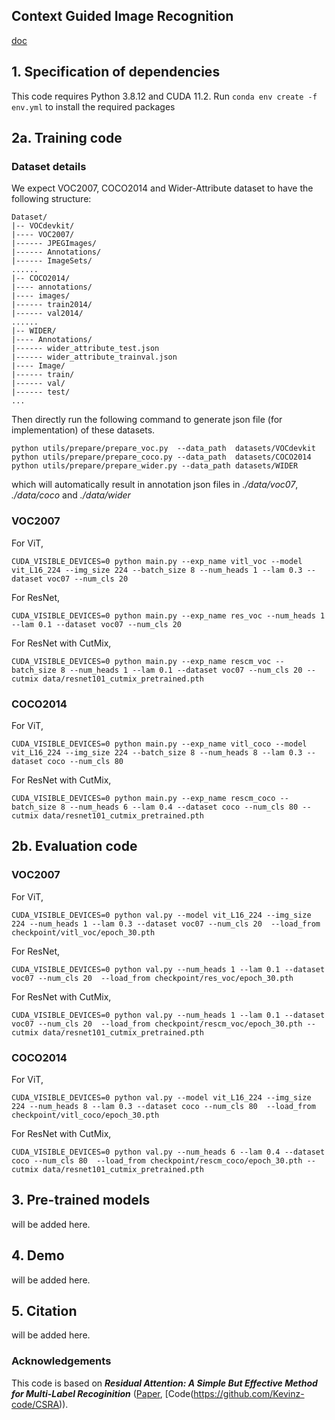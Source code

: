 ## Context Guided Image Recognition

[doc](https://docs.google.com/document/d/1yKBVNr90n2kipyQP4itzt3zvdUfGeSTm2qZ-MJNa8sg/edit?usp=sharing)


## 1. Specification of dependencies

This code requires Python 3.8.12 and CUDA 11.2. Run `conda env create -f env.yml` to install the required packages

## 2a. Training code

### Dataset details
We expect VOC2007, COCO2014 and Wider-Attribute dataset to have the following structure:
```
Dataset/
|-- VOCdevkit/
|---- VOC2007/
|------ JPEGImages/
|------ Annotations/
|------ ImageSets/
......
|-- COCO2014/
|---- annotations/
|---- images/
|------ train2014/
|------ val2014/
......
|-- WIDER/
|---- Annotations/
|------ wider_attribute_test.json
|------ wider_attribute_trainval.json
|---- Image/
|------ train/
|------ val/
|------ test/
...
```
Then directly run the following command to generate json file (for implementation) of these datasets.
```shell
python utils/prepare/prepare_voc.py  --data_path  datasets/VOCdevkit
python utils/prepare/prepare_coco.py --data_path  datasets/COCO2014
python utils/prepare/prepare_wider.py --data_path datasets/WIDER
```
which will automatically result in annotation json files in *./data/voc07*, *./data/coco* and *./data/wider*

### VOC2007

For ViT,
```shell
CUDA_VISIBLE_DEVICES=0 python main.py --exp_name vitl_voc --model vit_L16_224 --img_size 224 --batch_size 8 --num_heads 1 --lam 0.3 --dataset voc07 --num_cls 20
```

For ResNet,
```shell
CUDA_VISIBLE_DEVICES=0 python main.py --exp_name res_voc --num_heads 1 --lam 0.1 --dataset voc07 --num_cls 20
```

For ResNet with CutMix,
```shell
CUDA_VISIBLE_DEVICES=0 python main.py --exp_name rescm_voc --batch_size 8 --num_heads 1 --lam 0.1 --dataset voc07 --num_cls 20 --cutmix data/resnet101_cutmix_pretrained.pth
```

### COCO2014

For ViT,
```shell
CUDA_VISIBLE_DEVICES=0 python main.py --exp_name vitl_coco --model vit_L16_224 --img_size 224 --batch_size 8 --num_heads 8 --lam 0.3 --dataset coco --num_cls 80
```

For ResNet with CutMix,
```shell
CUDA_VISIBLE_DEVICES=0 python main.py --exp_name rescm_coco --batch_size 8 --num_heads 6 --lam 0.4 --dataset coco --num_cls 80 --cutmix data/resnet101_cutmix_pretrained.pth
```

## 2b. Evaluation code

### VOC2007

For ViT,
```shell 
CUDA_VISIBLE_DEVICES=0 python val.py --model vit_L16_224 --img_size 224 --num_heads 1 --lam 0.3 --dataset voc07 --num_cls 20  --load_from checkpoint/vitl_voc/epoch_30.pth
```

For ResNet,
```shell 
CUDA_VISIBLE_DEVICES=0 python val.py --num_heads 1 --lam 0.1 --dataset voc07 --num_cls 20  --load_from checkpoint/res_voc/epoch_30.pth
```

For ResNet with CutMix,
```shell 
CUDA_VISIBLE_DEVICES=0 python val.py --num_heads 1 --lam 0.1 --dataset voc07 --num_cls 20  --load_from checkpoint/rescm_voc/epoch_30.pth --cutmix data/resnet101_cutmix_pretrained.pth
```

### COCO2014

For ViT,
```shell 
CUDA_VISIBLE_DEVICES=0 python val.py --model vit_L16_224 --img_size 224 --num_heads 8 --lam 0.3 --dataset coco --num_cls 80  --load_from checkpoint/vitl_coco/epoch_30.pth
```

For ResNet with CutMix,
```shell
CUDA_VISIBLE_DEVICES=0 python val.py --num_heads 6 --lam 0.4 --dataset coco --num_cls 80  --load_from checkpoint/rescm_coco/epoch_30.pth --cutmix data/resnet101_cutmix_pretrained.pth
```


## 3. Pre-trained models
will be added here.


## 4. Demo
will be added here.

## 5. Citation
will be added here.

### Acknowledgements
This code is based on ***Residual Attention: A Simple But Effective Method for Multi-Label Recoginition*** ([Paper](https://arxiv.org/abs/2108.02456), [Code(https://github.com/Kevinz-code/CSRA)).

